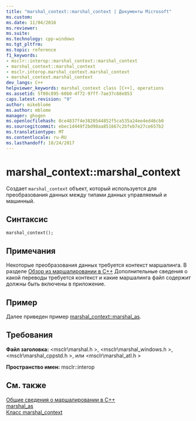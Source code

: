 ```yaml
---
title: "marshal_context::marshal_context | Документы Microsoft"
ms.custom: 
ms.date: 11/04/2016
ms.reviewer: 
ms.suite: 
ms.technology: cpp-windows
ms.tgt_pltfrm: 
ms.topic: reference
f1_keywords:
- msclr::interop::marshal_context::marshal_context
- marshal_context::marshal_context
- msclr.interop.marshal_context.marshal_context
- marshal_context.marshal_context
dev_langs: C++
helpviewer_keywords: marshal_context class [C++], operations
ms.assetid: 5f08c895-60b0-4f72-97ff-7ae37c68e853
caps.latest.revision: "9"
author: mikeblome
ms.author: mblome
manager: ghogen
ms.openlocfilehash: 0ce4837f4e3820544852f5ca535a24ee4ed46cb0
ms.sourcegitcommit: ebec1d449f2bd98aa851667c2bfeb7e27ce657b2
ms.translationtype: MT
ms.contentlocale: ru-RU
ms.lasthandoff: 10/24/2017
---
```

# <a name="marshalcontextmarshalcontext"></a>marshal_context::marshal_context
Создает `marshal_context` объект, который используется для преобразования данных между типами данных управляемый и машинный.  
  
## <a name="syntax"></a>Синтаксис  
  
```  
marshal_context();  
```  
  
## <a name="remarks"></a>Примечания  
 Некоторые преобразования данных требуется контекст маршалинга. В разделе [Обзор из маршалировании в C++](../dotnet/overview-of-marshaling-in-cpp.md) Дополнительные сведения о какой переводы требуется контекст и какие маршалинга файл содержит должны быть включены в приложение.  
  
## <a name="example"></a>Пример  
 Далее приведен пример [marshal_context::marshal_as](../dotnet/marshal-context-marshal-as.md).  
  
## <a name="requirements"></a>Требования  
 **Файл заголовка:** \<msclr\marshal.h >, \<msclr\marshal_windows.h >, \<msclr\marshal_cppstd.h >, или \<msclr\marshal_atl.h >  
  
 **Пространство имен:** msclr::interop  
  
## <a name="see-also"></a>См. также  
 [Общие сведения о маршалировании в C++](../dotnet/overview-of-marshaling-in-cpp.md)   
 [marshal_as](../dotnet/marshal-as.md)   
 [Класс marshal_context](../dotnet/marshal-context-class.md)